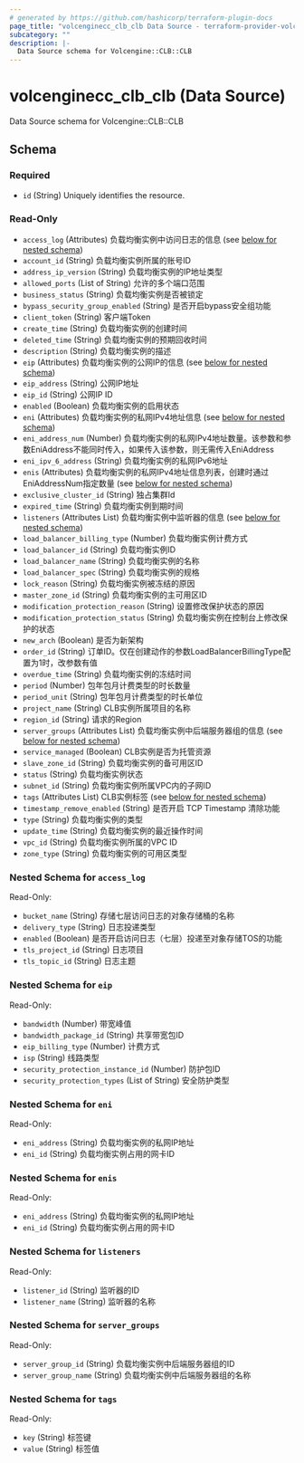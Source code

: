 ```yaml
---
# generated by https://github.com/hashicorp/terraform-plugin-docs
page_title: "volcenginecc_clb_clb Data Source - terraform-provider-volcenginecc"
subcategory: ""
description: |-
  Data Source schema for Volcengine::CLB::CLB
---
```


# volcenginecc_clb_clb (Data Source)

Data Source schema for Volcengine::CLB::CLB



<!-- schema generated by tfplugindocs -->
## Schema

### Required

- `id` (String) Uniquely identifies the resource.

### Read-Only

- `access_log` (Attributes) 负载均衡实例中访问日志的信息 (see [below for nested schema](#nestedatt--access_log))
- `account_id` (String) 负载均衡实例所属的账号ID
- `address_ip_version` (String) 负载均衡实例的IP地址类型
- `allowed_ports` (List of String) 允许的多个端口范围
- `business_status` (String) 负载均衡实例是否被锁定
- `bypass_security_group_enabled` (String) 是否开启bypass安全组功能
- `client_token` (String) 客户端Token
- `create_time` (String) 负载均衡实例的创建时间
- `deleted_time` (String) 负载均衡实例的预期回收时间
- `description` (String) 负载均衡实例的描述
- `eip` (Attributes) 负载均衡实例的公网IP的信息 (see [below for nested schema](#nestedatt--eip))
- `eip_address` (String) 公网IP地址
- `eip_id` (String) 公网IP ID
- `enabled` (Boolean) 负载均衡实例的启用状态
- `eni` (Attributes) 负载均衡实例的私网IPv4地址信息 (see [below for nested schema](#nestedatt--eni))
- `eni_address_num` (Number) 负载均衡实例的私网IPv4地址数量。该参数和参数EniAddress不能同时传入，如果传入该参数，则无需传入EniAddress
- `eni_ipv_6_address` (String) 负载均衡实例的私网IPv6地址
- `enis` (Attributes) 负载均衡实例的私网IPv4地址信息列表，创建时通过EniAddressNum指定数量 (see [below for nested schema](#nestedatt--enis))
- `exclusive_cluster_id` (String) 独占集群Id
- `expired_time` (String) 负载均衡实例到期时间
- `listeners` (Attributes List) 负载均衡实例中监听器的信息 (see [below for nested schema](#nestedatt--listeners))
- `load_balancer_billing_type` (Number) 负载均衡实例计费方式
- `load_balancer_id` (String) 负载均衡实例ID
- `load_balancer_name` (String) 负载均衡实例的名称
- `load_balancer_spec` (String) 负载均衡实例的规格
- `lock_reason` (String) 负载均衡实例被冻结的原因
- `master_zone_id` (String) 负载均衡实例的主可用区ID
- `modification_protection_reason` (String) 设置修改保护状态的原因
- `modification_protection_status` (String) 负载均衡实例在控制台上修改保护的状态
- `new_arch` (Boolean) 是否为新架构
- `order_id` (String) 订单ID。仅在创建动作的参数LoadBalancerBillingType配置为1时，改参数有值
- `overdue_time` (String) 负载均衡实例的冻结时间
- `period` (Number) 包年包月计费类型的时长数量
- `period_unit` (String) 包年包月计费类型的时长单位
- `project_name` (String) CLB实例所属项目的名称
- `region_id` (String) 请求的Region
- `server_groups` (Attributes List) 负载均衡实例中后端服务器组的信息 (see [below for nested schema](#nestedatt--server_groups))
- `service_managed` (Boolean) CLB实例是否为托管资源
- `slave_zone_id` (String) 负载均衡实例的备可用区ID
- `status` (String) 负载均衡实例状态
- `subnet_id` (String) 负载均衡实例所属VPC内的子网ID
- `tags` (Attributes List) CLB实例标签 (see [below for nested schema](#nestedatt--tags))
- `timestamp_remove_enabled` (String) 是否开启 TCP Timestamp 清除功能
- `type` (String) 负载均衡实例的类型
- `update_time` (String) 负载均衡实例的最近操作时间
- `vpc_id` (String) 负载均衡实例所属的VPC ID
- `zone_type` (String) 负载均衡实例的可用区类型

<a id="nestedatt--access_log"></a>
### Nested Schema for `access_log`

Read-Only:

- `bucket_name` (String) 存储七层访问日志的对象存储桶的名称
- `delivery_type` (String) 日志投递类型
- `enabled` (Boolean) 是否开启访问日志（七层）投递至对象存储TOS的功能
- `tls_project_id` (String) 日志项目
- `tls_topic_id` (String) 日志主题


<a id="nestedatt--eip"></a>
### Nested Schema for `eip`

Read-Only:

- `bandwidth` (Number) 带宽峰值
- `bandwidth_package_id` (String) 共享带宽包ID
- `eip_billing_type` (Number) 计费方式
- `isp` (String) 线路类型
- `security_protection_instance_id` (Number) 防护包ID
- `security_protection_types` (List of String) 安全防护类型


<a id="nestedatt--eni"></a>
### Nested Schema for `eni`

Read-Only:

- `eni_address` (String) 负载均衡实例的私网IP地址
- `eni_id` (String) 负载均衡实例占用的网卡ID


<a id="nestedatt--enis"></a>
### Nested Schema for `enis`

Read-Only:

- `eni_address` (String) 负载均衡实例的私网IP地址
- `eni_id` (String) 负载均衡实例占用的网卡ID


<a id="nestedatt--listeners"></a>
### Nested Schema for `listeners`

Read-Only:

- `listener_id` (String) 监听器的ID
- `listener_name` (String) 监听器的名称


<a id="nestedatt--server_groups"></a>
### Nested Schema for `server_groups`

Read-Only:

- `server_group_id` (String) 负载均衡实例中后端服务器组的ID
- `server_group_name` (String) 负载均衡实例中后端服务器组的名称


<a id="nestedatt--tags"></a>
### Nested Schema for `tags`

Read-Only:

- `key` (String) 标签键
- `value` (String) 标签值
